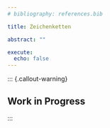 ```yaml
---
# bibliography: references.bib

title: Zeichenketten

abstract: ""

execute: 
  echo: false
---
```



::: {.callout-warning}
## Work in Progress
:::
